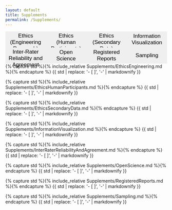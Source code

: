 ```yaml
---
layout: default
title: Supplements
permalink: /Supplements/
---   
```


<html>
<head>
<style>
.tablinks {
  background-color: #inherit;
  color: black;
  float: left;
  border: none;
  outline: none;
  cursor: pointer;
  padding: 4px 10px;
  font-size: 17px;
  height: 50px;
  width: 25%;
}

.tablinks:hover {
  background-color: #ddd;
}

.tab {
  padding-bottom: 80px;
}

.tab button.active {
  background-color: #ccc;
}

.tabcontent {
  color: black;
  display: none;
  padding: 10px 20px;
  height: 100%;
}
</style>
<script src="../form_generator/js/read_standards.js"></script>
<script>
function openSupplementFromURL(evt) {
  supplementName = getParameterByName('supplement')[0].replaceAll('"', '');

  var i, tabcontent, tablinks;
  tabcontent = document.getElementsByClassName("tabcontent");
  for (i = 0; i < tabcontent.length; i++) {
    tabcontent[i].style.display = "none";
  }
  tablinks = document.getElementsByClassName("tablinks");
  for (i = 0; i < tablinks.length; i++) {
    tablinks[i].className = tablinks[i].className.replace(" active", "");
  }
  document.getElementById(supplementName).style.display = "block";
  document.getElementById(supplementName+'_b').className += " active";
}
</script>
<!-- Google tag (gtag.js) -->
<script async src="https://www.googletagmanager.com/gtag/js?id={{ site.google_analytics }}"></script>
<script>
  window.dataLayer = window.dataLayer || [];
  function gtag(){dataLayer.push(arguments);}
  gtag('js', new Date());
  gtag('config', '{{ site.google_analytics }}');
</script>
</head>
<body onload="openSupplementFromURL(event)">

<div class="tab">
  <button id="EthicsEngineering_b"           class="tablinks" onclick="openSupplement(event, 'EthicsEngineering')">Ethics (Engineering Research)</button>
<div class="tab">
  <button id="EthicsHumanParticipants_b"           class="tablinks" onclick="openSupplement(event, 'EthicsHumanParticipants')">Ethics (Human Participants)</button>
  <button id="EthicsSecondaryData_b"               class="tablinks" onclick="openSupplement(event, 'EthicsSecondaryData')">Ethics (Secondary Data)</button>
  <button id="InformationVisualization_b"          class="tablinks" onclick="openSupplement(event, 'InformationVisualization')">Information Visualization</button>
  <button id="InterRaterReliabilityAndAgreement_b" class="tablinks" onclick="openSupplement(event, 'InterRaterReliabilityAndAgreement')">Inter-Rater Reliability and Agreement</button>
  <button id="OpenScience_b"                       class="tablinks" onclick="openSupplement(event, 'OpenScience')">Open Science</button>
  <button id="RegisteredReports_b"                 class="tablinks" onclick="openSupplement(event, 'RegisteredReports')">Registered Reports</button>
  <button id="Sampling_b"                          class="tablinks" onclick="openSupplement(event, 'Sampling')">Sampling</button>
</div>

<div id="EthicsEngineering" class="tabcontent">
  <p>
    {% capture std %}{% include_relative Supplements/EthicsEngineering.md %}{% endcapture %}
    {{ std | replace: '- [ ]', '-' | markdownify }}
  </p>
</div>

<div id="EthicsHumanParticipants" class="tabcontent">
  <p>
    {% capture std %}{% include_relative Supplements/EthicsHumanParticipants.md %}{% endcapture %}
    {{ std | replace: '- [ ]', '-' | markdownify }}
  </p>
</div>
  
  
<div id="EthicsSecondaryData" class="tabcontent">
  <p>
    {% capture std %}{% include_relative Supplements/EthicsSecondaryData.md %}{% endcapture %}
    {{ std | replace: '- [ ]', '-' | markdownify }}
  </p>
</div>

<div id="InformationVisualization" class="tabcontent">
  <p>
    {% capture std %}{% include_relative Supplements/InformationVisualization.md %}{% endcapture %}
    {{ std | replace: '- [ ]', '-' | markdownify }}
  </p>
</div>

<div id="InterRaterReliabilityAndAgreement" class="tabcontent">
  <p>
    {% capture std %}{% include_relative Supplements/InterRaterReliabilityAndAgreement.md %}{% endcapture %}
    {{ std | replace: '- [ ]', '-' | markdownify }}
  </p>
</div>

<div id="OpenScience" class="tabcontent">
  <p>
    {% capture std %}{% include_relative Supplements/OpenScience.md %}{% endcapture %}
    {{ std | replace: '- [ ]', '-' | markdownify }}
  </p>
</div>

<div id="RegisteredReports" class="tabcontent">
  <p>
    {% capture std %}{% include_relative Supplements/RegisteredReports.md %}{% endcapture %}
    {{ std | replace: '- [ ]', '-' | markdownify }}
  </p>
</div>

<div id="Sampling" class="tabcontent">
  <p>
    {% capture std %}{% include_relative Supplements/Sampling.md %}{% endcapture %}
    {{ std | replace: '- [ ]', '-' | markdownify }}
  </p>
</div>

<script>
function openSupplement(evt, supplementName) {
  var i, tabcontent, tablinks;

  tabcontent = document.getElementsByClassName("tabcontent");
  for (i = 0; i < tabcontent.length; i++) {
    tabcontent[i].style.display = "none";
  }
  tablinks = document.getElementsByClassName("tablinks");
  for (i = 0; i < tablinks.length; i++) {
    tablinks[i].className = tablinks[i].className.replace(" active", "");
  }
  document.getElementById(supplementName).style.display = "block";
  evt.currentTarget.className += " active";
  window.history.replaceState('', '', '?supplement='+supplementName);
}
</script>